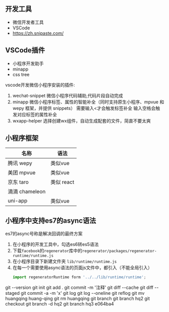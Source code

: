 
## 开发工具
+ 微信开发者工具
+ VSCode
+ https://zh.snipaste.com/

## VSCode插件
+ 小程序开发助手
+ minapp
+ css tree

vscode开发微信小程序安装的插件:
1. wechat-snippet
微信小程序代码辅助,代码片段自动完成
2. minapp
微信小程序标签、属性的智能补全（同时支持原生小程序、mpvue 和 wepy 框架，并提供 snippets）
需要输入<才会触发标签补全
输入空格会触发对应标签的属性补全
3. wxapp-helper
选择创建wx组件，自动生成配套的文件，简直不要太爽

## 小程序框架
|名称|语法|
|----|----|
|腾讯 wepy |类似vue|
|美团 mpvue |类似vue|
|京东 taro |类似 react|
|滴滴 chameleon |
|uni-app |类似vue|

## 小程序中支持es7的async语法

es7的async号称是解决回调的最终方案

1. 在小程序的开发工具中，勾选es6转es5语法
2. 下载`facebook`的`regenerator`库中的`regenerator/packages/regenerator-runtime/runtime.js`
3. 在小程序目录下新建文件夹 `lib/runtime/runtime.js`
4. 在每一个需要使用async语法的页面js文件中，都引入（不能全局引入）
    ```js
    import regeneratorRuntime form '../../lib/runtime/runtime';
    ```

git --version
git init
git add .
git commit -m '注释'
git diff --cache
git diff --staged
git commit -a -m 'x'
git log
git log --oneline
git reflog
git mv huangqing huang-qing
git rm huangqing
git branch
git branch hq2
git checkout
git branch -d hq2
git branch hq3 e064ba4